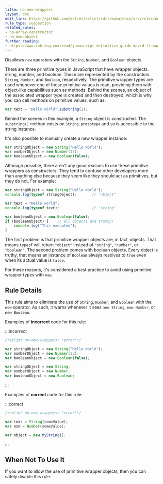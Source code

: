 ```yaml
---
title: no-new-wrappers
layout: doc
edit_link: https://github.com/eslint/eslint/edit/main/docs/src/rules/no-new-wrappers.md
rule_type: suggestion
related_rules:
- no-array-constructor
- no-new-object
further_reading:
- https://www.inkling.com/read/javascript-definitive-guide-david-flanagan-6th/chapter-3/wrapper-objects
---
```


Disallows `new` operators with the `String`, `Number`, and `Boolean` objects.

There are three primitive types in JavaScript that have wrapper objects: string, number, and boolean. These are represented by the constructors `String`, `Number`, and `Boolean`, respectively. The primitive wrapper types are used whenever one of these primitive values is read, providing them with object-like capabilities such as methods. Behind the scenes, an object of the associated wrapper type is created and then destroyed, which is why you can call methods on primitive values, such as:

```js
var text = "Hello world".substring(2);
```

Behind the scenes in this example, a `String` object is constructed. The `substring()` method exists on `String.prototype` and so is accessible to the string instance.

It's also possible to manually create a new wrapper instance:

```js
var stringObject = new String("Hello world");
var numberObject = new Number(33);
var booleanObject = new Boolean(false);
```

Although possible, there aren't any good reasons to use these primitive wrappers as constructors. They tend to confuse other developers more than anything else because they seem like they should act as primitives, but they do not. For example:

```js
var stringObject = new String("Hello world");
console.log(typeof stringObject);       // "object"

var text = "Hello world";
console.log(typeof text);               // "string"

var booleanObject = new Boolean(false);
if (booleanObject) {    // all objects are truthy!
    console.log("This executes");
}
```

The first problem is that primitive wrapper objects are, in fact, objects. That means `typeof` will return `"object"` instead of `"string"`, `"number"`, or `"boolean"`. The second problem comes with boolean objects. Every object is truthy, that means an instance of `Boolean` always resolves to `true` even when its actual value is `false`.

For these reasons, it's considered a best practice to avoid using primitive wrapper types with `new`.

## Rule Details

This rule aims to eliminate the use of `String`, `Number`, and `Boolean` with the `new` operator. As such, it warns whenever it sees `new String`, `new Number`, or `new Boolean`.

Examples of **incorrect** code for this rule:

:::incorrect

```js
/*eslint no-new-wrappers: "error"*/

var stringObject = new String("Hello world");
var numberObject = new Number(33);
var booleanObject = new Boolean(false);

var stringObject = new String;
var numberObject = new Number;
var booleanObject = new Boolean;
```

:::

Examples of **correct** code for this rule:

:::correct

```js
/*eslint no-new-wrappers: "error"*/

var text = String(someValue);
var num = Number(someValue);

var object = new MyString();
```

:::

## When Not To Use It

If you want to allow the use of primitive wrapper objects, then you can safely disable this rule.
